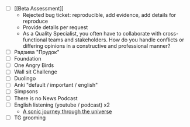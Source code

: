 * [ ] [[Beta Assessment]]
	* Rejected bug ticket: reproducible, add evidence, add details for reproduce
	* Provide details per request
	* As a Quality Specialist, you often have to collaborate with cross-functional teams and stakeholders. How do you handle conflicts or differing opinions in a constructive and professional manner?
* [ ] Радзива "Прудок"
* [ ] Foundation
* [ ] One Angry Birds
* [ ] Wall sit Challenge
* [ ] Duolingo
* [ ] Anki "default / important / english"
* [ ] Simpsons
* [ ] There is no News Podcast
* [ ] English listening (youtube / podcast) x2
	* [A sonic journey through the universe](https://www.ted.com/talks/felipe_sanchez_luna_a_sonic_journey_through_the_universe?user_email_address=d98c4c204fe931524df9297081016c28&lctg=62d19f295473360814ba0848&subtitle=en&geo=it)
* [ ] TG grooming